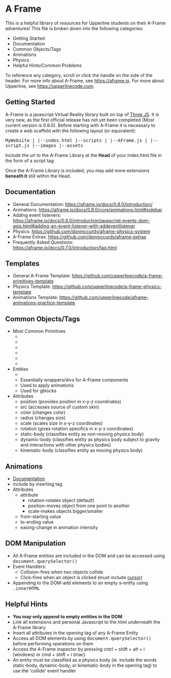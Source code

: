 # A Frame

This is a helpful library of resources for Upperline students on their A-Frame adventures! This file is broken down into the following categories:

* Getting Started
* Documentation
* Common Objects/Tags
* Animations
* Physics
* Helpful Hints/Common Problems

To reference any category, scroll or click the handle on the side of the header. For more info about A-Frame, see <https://aframe.io>.
For more about Upperline, see <https://upperlinecode.com>.

## Getting Started

A-Frame is a javascript Virtual Reality library built on top of [Three JS](https://threejs.org). It is very new, as the first official
release has not yet been completed (Most current version is 0.8.0). Before starting with A-Frame it is necessary to create a web scaffold
with the following layout (or equivalent):

<tt>
MyWebsite
|
|--index.html
|--scripts
| |--AFrame.js
| |--script.js
|--images
  |--assets
</tt>

Include the url to the A-Frame Library at the <b>Head</b> of your index.html file in the form of a script tag:

<tt><script src="https://aframe.io/releases/0.8.0/aframe.min.js"></script></tt>

Once the A-Frame Library is included, you may add more extensions <b>beneath it</b> still within the Head.

## Documentation

* General Documentation: <https://aframe.io/docs/0.8.0/introduction/>
* Animations: <https://aframe.io/docs/0.8.0/core/animations.html#sidebar>
* Adding event listeners: <https://aframe.io/docs/0.8.0/introduction/javascript-events-dom-apis.html#adding-an-event-listener-with-addeventlistener>
* Physics: <https://github.com/donmccurdy/aframe-physics-system>
* A-Frame Extras: <https://github.com/donmccurdy/aframe-extras>
* Frequently Asked Questions: <https://aframe.io/docs/0.7.0/introduction/faq.html>

## Templates

* General A-Frame Template: <https://github.com/upperlinecode/a-frame-primitives-template>
* Physics Template: <https://github.com/upperlinecode/a-frame-physics-template>
* Animations Template: <https://github.com/upperlinecode/aframe-animations-practice-template>

## Common Objects/Tags

* Most Common Primitives
	* <a-box></a-box>
	* <a-sphere></a-sphere>
	* <a-sky></a-sky>
	* <a-plane></a-plane>
	* <a-cylinder></a-cylinder>
	* <a-torus></a-torus>
* Entities
	* <a-entity></a-entity>
	* Essentially wrappers/divs for A-Frame components
	* Used to apply animations
	* Used for gblocks
* Attributes
	* position (provides position in x-y-z coordinates)
	* src (accesses source of custom skin)
	* color (changes color)
	* radius (changes size)
	* scale (scales size in x-y-z coordinates)
	* rotation (gives rotation specifics in x-y-z coordinates)
	* static-body (classifies entity as non-moving physics body)
	* dynamic-body (classifies entity as physics body subject to gravity and interactions with other physics bodies)
	* kinematic-body (classifies entity as moving physics body)
	
## Animations

* [Documentation](https://aframe.io/docs/0.8.0/core/animations.html#sidebar)
* include by inserting <tt><a-animation></a-animation></tt> tag
* Attributes
	* attribute
		* rotation-rotates object (default)
		* position-moves object from one point to another
		* scale-makes objects bigger/smaller
	* from-starting value
	* to-ending value
	* easing-change in animation intensity

## DOM Manipulation

* All A-Frame entities are included in the DOM and can be accessed using <tt>document.querySelector()</tt>
* Event Handlers:
	* Collision-fires when two objects collide
	* Click-fires when an object is clicked (must include [cursor](https://aframe.io/docs/0.8.0/primitives/a-cursor.html#sidebar))
* Appending to the DOM-add elements to an empty a-entity using <tt>.innerHTML</tt>

## Helpful Hints

* <b>You may only append to empty entities in the DOM</b>
* Link all extensions and personal Javascript to the html underneath the A-Frame library
* Insert all attributes in the opening tag of any A-Frame Entity
* Access all DOM elements by using <tt>document.querySelector()</tt> before performing operations on them
* Access the A-Frame inspector by pressing cntrl + shift + alt + i (windows) or cmd + shift + i (mac)
* An entity must be classified as a physics body (ie. include the words static-body, dynamic-body, or kinematic-body in the
  opening tag) to use the 'collide' event handler
